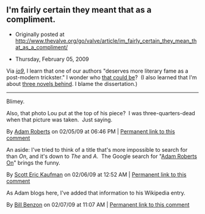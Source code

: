 ## I'm fairly certain they meant that as a compliment.

 * Originally posted at http://www.thevalve.org/go/valve/article/im_fairly_certain_they_mean_that_as_a_compliment/

* Thursday, February 05, 2009 

Via _[io9](http://io9.com/5147328/discover-the-king-of-high+concept-science-fiction-storytelling)_, I learn that one of our authors "deserves more literary fame as a post-modern trickster."  I wonder who [that could be](http://www.tor.com/index.php?option=com_content&view=blog&id=13275)?  (I also learned that I'm about [three novels behind](http://www.amazon.com/gp/search?ie=UTF8&keywords=adam%20roberts&tag=diesekoschmar-20&index=books&linkCode=ur2&camp=1789&creative=9325). I blame the dissertation.)

---

Blimey.

Also, that photo Lou put at the top of his piece?  I was three-quarters-dead when that picture was taken.  Just saying.

By [Adam Roberts](http://adamroberts.com) on 02/05/09 at 06:46 PM | [Permanent link to this comment](http://www.thevalve.org/go/valve/article/im_fairly_certain_they_mean_that_as_a_compliment/#23988)
[]()

An aside: I've tried to think of a title that's more impossible to search for than _On_, and it's down to _The_ and _A_.  The Google search for "[Adam Roberts On](http://www.google.com/search?q=adam+roberts+on)" brings the funny.

By [Scott Eric Kaufman](http://acephalous.typepad.com) on 02/06/09 at 12:52 AM | [Permanent link to this comment](http://www.thevalve.org/go/valve/article/im_fairly_certain_they_mean_that_as_a_compliment/#23989)
[]()

As Adam blogs here, I've added that information to his Wikipedia entry.

By [Bill Benzon](http://new-savanna.blogspot.com/) on 02/07/09 at 11:07 AM | [Permanent link to this comment](http://www.thevalve.org/go/valve/article/im_fairly_certain_they_mean_that_as_a_compliment/#24001)

